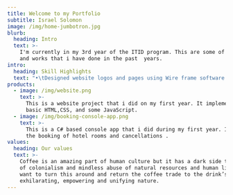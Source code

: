 ```yaml
---
title: Welcome to my Portfolio
subtitle: Israel Solomon
image: /img/home-jumbotron.jpg
blurb:
  heading: Intro
  text: >-
    I'm currently in my 3rd year of the ITID program. This are some of my skills
    and works that i have done in the past  years.
intro:
  heading: Skill Highlights
  text: "•\tDesigned website logos and pages using Wire frame software and photoshop.\n•\tProgrammed dynamic websites using JavaScript, HTML and CSS.\n•\tWorked on company’s website using WordPress and GoDaddy server.\n•\tConstructed quires in database using MS Access and MySQL.\n•\tImplemented agile and SCRUM development procedures.\n•\tDeveloped programs using Visual Studios, WebStorm and other scripting languages.\n•\tWorked as an IT Admin professional by administrating tickets and solving tech problems\n•\tDeveloped UI interface prototype using JUSTINMIND.\n•\tCreated project plan using MS office 365.\n"
products:
  - image: /img/website.png
    text: >-
      This is a website project that i did on my first year. It implemented
      basic HTML,CSS, and some JavaScript. 
  - image: /img/booking-console-app.png
    text: >-
      This is a C# based console app that i did during my first year. It enables
      the booking of hotel rooms and cancellations .
values:
  heading: Our values
  text: >-
    Coffee is an amazing part of human culture but it has a dark side too – one
    of colonialism and mindless abuse of natural resources and human lives. We
    want to turn this around and return the coffee trade to the drink’s
    exhilarating, empowering and unifying nature.
---
```


